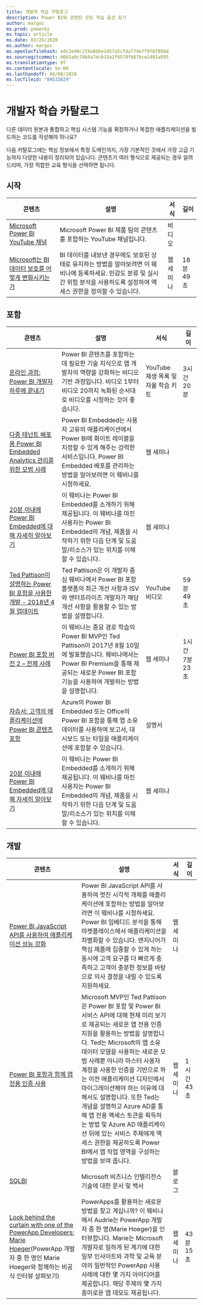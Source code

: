 ```yaml
---
title: 개발자 학습 카탈로그
description: Power BI와 관련된 모든 학습 옵션 찾기
author: margoc
ms.prod: powerbi
ms.topic: article
ms.date: 03/25/2020
ms.author: margoc
ms.openlocfilehash: edc2e40c219a8bbe1d57a5cfda774e7f9f87856d
ms.sourcegitcommit: 66b1a0c74b8a7dcb33a2f8570fb67bce2401a895
ms.translationtype: HT
ms.contentlocale: ko-KR
ms.lasthandoff: 06/08/2020
ms.locfileid: "84532629"
---
```

# <a name="developer-learning-catalog"></a>개발자 학습 카탈로그

다른 데이터 원본과 통합하고 핵심 시스템 기능을 확장하거나 복잡한 애플리케이션을 빌드하는 코드를 작성해야 하나요?

다음 카탈로그에는 핵심 정보에서 특정 도메인까지, 가장 기본적인 것에서 가장 고급 기능까지 다양한 내용이 정리되어 있습니다. 콘텐츠가 여러 형식으로 제공되는 경우 알려 드리며, 가장 적합한 교육 형식을 선택하면 됩니다.

## <a name="get-started"></a>시작<a name="get-started"></a>
| 콘텐츠 | 설명 | 서식  | 길이      |
|--------------------------------------------------------------------------------------------------------------------------------------------------|---------------------------------------------------------------------------------------------------------------------------------------------------------------------------------------------------|---------|-------------|
| [Microsoft Power BI YouTube 채널](https://www.youtube.com/user/mspowerbi/videos)  | Microsoft Power BI 제품 팀의 콘텐츠를 포함하는 YouTube 채널입니다.   | 비디오  |             |
| [Microsoft는 BI 데이터 보호를 어떻게 변화시키는가](https://info.microsoft.com/ww-landing-How-Microsoft-Is-Changing-BI-Data-Protection-OnDemand.html) | BI 데이터를 내보낸 경우에도 보호된 상태로 유지하는 방법을 알아보려면 이 웨비나에 등록하세요. 민감도 분류 및 실시간 위험 분석을 사용하도록 설정하여 액세스 권한을 정의할 수 있습니다. | 웹 세미나 | 18분 49초 |
## <a name="embedded"></a>포함<a name="embedded"></a>
| 콘텐츠 | 설명 | 서식  | 길이      |
|--------------------------------------------------------------------------------------------------------------------------------------------------|---------------------------------------------------------------------------------------------------------------------------------------------------------------------------------------------------|---------|-------------|
|[온라인 과정: Power BI 개발자 하루에 끝내기](developer-online-course.md)|Power BI 콘텐츠를 포함하는 데 필요한 기술 지식으로 앱 개발자의 역량을 강화하는 비디오 기반 과정입니다. 비디오 1부터 비디오 20까지 녹화된 순서대로 비디오를 시청하는 것이 좋습니다.|YouTube 재생 목록 및 자율 학습 키트|3시간 20분|
| [다중 테넌트 배포용 Power BI Embedded Analytics 관리를 위한 모범 사례](https://info.microsoft.com/ww-landing-PBI-webinar-Best-Practices-for-Managing-Power-BI-Embedded-video.html) | Power BI Embedded는 사용자 고유의 애플리케이션에서 Power BI에 화이트 레이블을 지정할 수 있게 해주는 강력한 서비스입니다. Power BI Embedded 배포를 관리하는 방법을 알아보려면 이 웨비나를 시청하세요.   | 웹 세미나       |                |
| [20분 이내에 Power BI Embedded에 대해 자세히 알아보기](https://info.microsoft.com/ww-ondemand-power-bi-embedded-in-20-min.html)  | 이 웨비나는 Power BI Embedded를 소개하기 위해 제공됩니다. 이 웨비나를 마친 사용자는 Power BI Embedded의 개념, 제품을 시작하기 위한 다음 단계 및 도움말/리소스가 있는 위치를 이해할 수 있습니다. | 웹 세미나       |                |
| [Ted Pattison이 설명하는 Power BI 포함을 사용한 개발 - 2018년 4월 업데이트](https://www.youtube.com/watch?v=swnGlrRy588)  | Ted Pattison은 이 개발자 중심 웨비나에서 Power BI 포함 플랫폼의 최근 개선 사항과 ISV와 엔터프라이즈 개발자가 해당 개선 사항을 활용할 수 있는 방법을 설명합니다. | YouTube 비디오 | 59분 49초  |
| [Power BI 포함 버전 2 – 전체 사례](https://community.powerbi.com/t5/Webinars-and-Video-Gallery/Power-BI-Embedding-Version-2-The-Full-Story/td-p/229527)    | 이 웨비나는 중요 경로 학습의 Power BI MVP인 Ted Pattison이 2017년 8월 10일에 발표했습니다. 웨비나에서는 Power BI Premium을 통해 제공되는 새로운 Power BI 포함 기능을 사용하여 개발하는 방법을 설명합니다.  | 웹 세미나       | 1시간 7분 23초 |
| [자습서: 고객의 애플리케이션에 Power BI 콘텐츠 포함](https://docs.microsoft.com/power-bi/developer/embed-sample-for-customers#step-1-setup-your-embedded-analytics-development-environment) | Azure의 Power BI Embedded 또는 Office의 Power BI 포함을 통해 앱 소유 데이터를 사용하여 보고서, 대시보드 또는 타일을 애플리케이션에 포함할 수 있습니다.  | 설명서 |                |
| [20분 이내에 Power BI Embedded에 대해 자세히 알아보기](https://info.microsoft.com/ww-ondemand-power-bi-embedded-in-20-min.html)  | 이 웨비나는 Power BI Embedded를 소개하기 위해 제공됩니다. 이 웨비나를 마친 사용자는 Power BI Embedded의 개념, 제품을 시작하기 위한 다음 단계 및 도움말/리소스가 있는 위치를 이해할 수 있습니다. | 웹 세미나       |                |
## <a name="development"></a>개발<a name="development"></a>
| 콘텐츠 | 설명 | 서식  | 길이      |
|--------------------------------------------------------------------------------------------------------------------------------------------------|---------------------------------------------------------------------------------------------------------------------------------------------------------------------------------------------------|---------|-------------|
| [Power BI JavaScript API를 사용하여 애플리케이션 성능 강화](https://info.microsoft.com/ww-landing-PBI-JavaScript-API-video.html)   | Power BI JavaScript API를 사용하여 멋진 시각적 개체를 애플리케이션에 포함하는 방법을 알아보려면 이 웨비나를 시청하세요. Power BI 임베디드 분석을 통해 마켓플레이스에서 애플리케이션을 차별화할 수 있습니다. 엔지니어가 핵심 제품에 집중할 수 있게 하는 동시에 고객 요구를 더 빠르게 충족하고 고객이 충분한 정보를 바탕으로 의사 결정을 내릴 수 있도록 지원하세요.  | 웹 세미나 |             |
| [Power BI 포함과 함께 앱 전용 인증 사용](https://community.powerbi.com/t5/Webinars-and-Video-Gallery/Webinar-Using-App-only-Authentication-with-Power-BI-Embedding/td-p/642230)   | Microsoft MVP인 Ted Pattison은 Power BI 포함 및 Power BI 서비스 API에 대해 현재 미리 보기로 제공되는 새로운 앱 전용 인증 지원을 활용하는 방법을 설명합니다. Ted는 Microsoft의 앱 소유 데이터 모델을 사용하는 새로운 모범 사례뿐 아니라 마스터 사용자 계정을 사용한 인증을 기반으로 하는 이전 애플리케이션 디자인에서 마이그레이션해야 하는 이유에 대해서도 설명합니다. 또한 Ted는 개념을 설명하고 Azure AD를 통해 앱 전용 액세스 토큰을 획득하는 방법 및 Azure AD 애플리케이션 뒤에 있는 서비스 주체에게 액세스 권한을 제공하도록 Power BI에서 앱 작업 영역을 구성하는 방법을 보여 줍니다. | 웹 세미나 | 1시간 43초   |
| [SQLBI](https://www.sqlbi.com/articles/)  | Microsoft 비즈니스 인텔리전스 기술에 대한 문서 및 백서   | 블로그    |             |
| [Look behind the curtain with one of the PowerApp Developers: Marie Hoeger](https://community.powerbi.com/t5/Webinars-and-Video-Gallery/6-1-2017-Look-behind-the-curtain-with-one-of-the-PowerApp/td-p/161484)(PowerApp 개발자 중 한 명인 Marie Hoeger와 함께하는 비공식 인터뷰 살펴보기) | PowerApps를 활용하는 새로운 방법을 찾고 계십니까? 이 웨비나에서 Audrie는 PowerApp 개발자 중 한 명(Marie Hoeger)을 인터뷰합니다. Marie는 Microsoft 개발자로 일하게 된 계기에 대한 일부 인사이트와 과학 및 교육 분야의 일반적인 PowerApp 사용 사례에 대한 몇 가지 아이디어를 제공합니다. 해당 주제의 몇 가지 흥미로운 앱 데모도 제공됩니다.  | 웹 세미나 | 43분 15초 |
